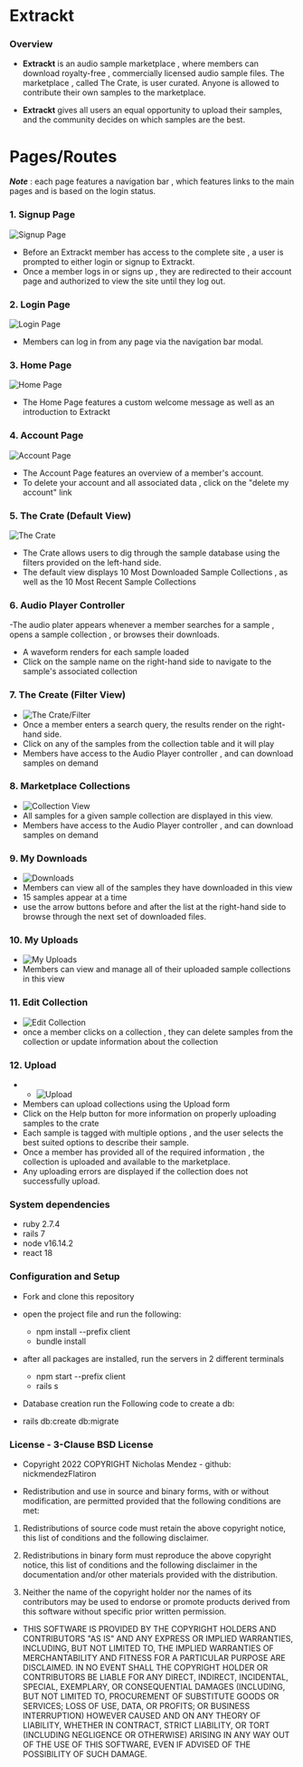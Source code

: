 # Extrackt

### Overview
- __Extrackt__ is an audio sample marketplace , where members can download royalty-free , commercially licensed audio sample files. The marketplace , called The Crate, is user curated. Anyone is allowed to contribute their own samples to the marketplace.

- __Extrackt__ gives all users an equal opportunity to upload their samples, and the community decides on which samples are the best. 

# Pages/Routes

 ***Note*** : each page features a navigation bar , which features links to the main pages and is based on the login status. 

### 1. Signup Page
![Signup Page]()
- Before an Extrackt member has access to the complete site , a user is prompted to either login or signup to Extrackt. 
- Once a member logs in or signs up , they are redirected to their account page and authorized to view the site until they log out.

### 2. Login Page
![Login Page]()
- Members can log in from any page via the navigation bar modal. 

### 3.  Home Page
![Home Page]()
- The Home Page features a custom welcome message as well as an introduction to Extrackt

### 4. Account Page
![Account Page]()
- The Account Page features an overview of a member's account.
- To delete your account and all associated data , click on the "delete my account" link

### 5. The Crate (Default View)
![The Crate]()
- The Crate allows users to dig through the sample database using the filters provided on the left-hand side. 
- The default view displays 10 Most Downloaded Sample Collections , as well as the 10 Most Recent Sample Collections
### 6. Audio Player Controller
-The audio plater appears whenever a member searches for a sample , opens a sample collection , or browses their downloads.
- A waveform renders for each sample loaded
- Click on the sample name on the right-hand side to navigate to the sample's associated collection 

### 7. The Create (Filter View)
- ![The Crate/Filter]()
- Once a member enters a search query, the results render on the right-hand side. 
- Click on any of the samples from the collection table and it will play
- Members have access to the Audio Player controller , and can download samples on demand

### 8. Marketplace Collections
- ![Collection View]()
- All samples for a given sample collection are displayed in this view. 
- Members have access to the Audio Player controller , and can download samples on demand

### 9. My Downloads
- ![Downloads]()
- Members can view all of the samples they have downloaded in this view
- 15 samples appear at a time
- use the arrow buttons before and after the list at the right-hand side to browse through the next set of downloaded files.

### 10. My Uploads
- ![My Uploads]()
- Members can view and manage all of their uploaded sample collections in this view

### 11. Edit Collection
- ![Edit Collection]()
- once a member clicks on a collection , they can delete samples from the collection or update information about the collection

### 12. Upload
- - ![Upload]()
- Members can upload collections using the Upload form
- Click on the Help button for more information on properly uploading samples to the crate
- Each sample is tagged with multiple options , and the user selects the best suited options to describe their sample.
- Once a member has provided all of the required information , the collection is uploaded and available to the marketplace. 
- Any uploading errors are displayed if the collection does not successfully upload.

### System dependencies
  - ruby 2.7.4
  - rails 7 
  - node v16.14.2
  - react 18

### Configuration and Setup
- Fork and clone this repository
- open the project file and run the following:
  - npm install --prefix client
  - bundle install
- after all packages are installed, run the servers in 2 different terminals
  - npm start --prefix client
  - rails s 

- Database creation
run the Following code to create a db:
- rails db:create db:migrate
 

### License - 3-Clause BSD License
* Copyright 2022 COPYRIGHT Nicholas Mendez - github: nickmendezFlatiron

* Redistribution and use in source and binary forms, with or without modification, are permitted provided that the following conditions are met:

1. Redistributions of source code must retain the above copyright notice, this list of conditions and the following disclaimer.

2. Redistributions in binary form must reproduce the above copyright notice, this list of conditions and the following disclaimer in the documentation and/or other materials provided with the distribution.

3. Neither the name of the copyright holder nor the names of its contributors may be used to endorse or promote products derived from this software without specific prior written permission.

* THIS SOFTWARE IS PROVIDED BY THE COPYRIGHT HOLDERS AND CONTRIBUTORS "AS IS" AND ANY EXPRESS OR IMPLIED WARRANTIES, INCLUDING, BUT NOT LIMITED TO, THE IMPLIED WARRANTIES OF MERCHANTABILITY AND FITNESS FOR A PARTICULAR PURPOSE ARE DISCLAIMED. IN NO EVENT SHALL THE COPYRIGHT HOLDER OR CONTRIBUTORS BE LIABLE FOR ANY DIRECT, INDIRECT, INCIDENTAL, SPECIAL, EXEMPLARY, OR CONSEQUENTIAL DAMAGES (INCLUDING, BUT NOT LIMITED TO, PROCUREMENT OF SUBSTITUTE GOODS OR SERVICES; LOSS OF USE, DATA, OR PROFITS; OR BUSINESS INTERRUPTION) HOWEVER CAUSED AND ON ANY THEORY OF LIABILITY, WHETHER IN CONTRACT, STRICT LIABILITY, OR TORT (INCLUDING NEGLIGENCE OR OTHERWISE) ARISING IN ANY WAY OUT OF THE USE OF THIS SOFTWARE, EVEN IF ADVISED OF THE POSSIBILITY OF SUCH DAMAGE.